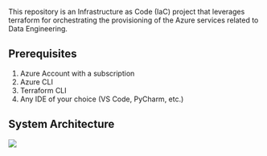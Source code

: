 This repository is an Infrastructure as Code (IaC) project that leverages terraform for orchestrating the provisioning of the Azure services related to Data Engineering.

## Prerequisites
1. Azure Account with a subscription
2. Azure CLI
3. Terraform CLI
4. Any IDE of your choice (VS Code, PyCharm, etc.)

## System Architecture
<img src="https://github.com/airscholar/cicd_for_data_engineering/blob/main/images%2Fsystem_architecture.jpg">
